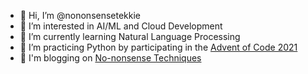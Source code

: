 - 👋 Hi, I’m @nononsensetekkie
- 👀 I’m interested in AI/ML and Cloud Development
- 🌱 I’m currently learning Natural Language Processing
- 💞️ I’m practicing Python by participating in the [Advent of Code 2021](https://adventofcode.com/2021)
- 📰 I'm blogging on [No-nonsense Techniques](https://nononsensetechniques.wordpress.com)

<!---
nononsensetekkie/nononsensetekkie is a ✨ special ✨ repository because its `README.md` (this file) appears on your GitHub profile.
You can click the Preview link to take a look at your changes.
--->
